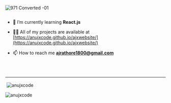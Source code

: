 

![971  Converted -01](https://github.com/anujxcode/Intro/assets/106525163/16283180-e7e1-43cd-b19c-82620af53dcf)


<p align="left"> <a href="https://twitter.com/" target="blank"><img src="https://img.shields.io/twitter/follow/?logo=twitter&style=for-the-badge" alt="" /></a> </p>

- 🌱 I’m currently learning **React.js**

- 👨‍💻 All of my projects are available at [https://anujxcode.github.io/ajxwebsite/](https://anujxcode.github.io/ajxwebsite/)

- 📫 How to reach me **ajrathore1800@gmail.com**





<br>
<br>
<hr>

<p>&nbsp;<img align="center" src="https://github-readme-stats.vercel.app/api?username=anujxcode&show_icons=true&locale=en" alt="anujxcode" /></p>
<p><img align="left" src="https://github-readme-stats.vercel.app/api/top-langs?username=anujxcode&show_icons=true&locale=en&layout=compact" alt="anujxcode" /></p>


